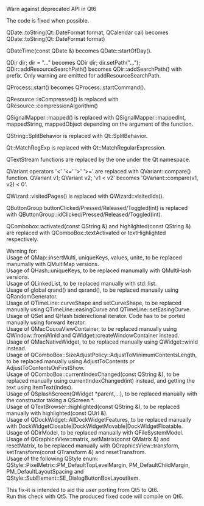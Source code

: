 Warn against deprecated API in Qt6

The code is fixed when possible.

QDate::toString(Qt::DateFormat format, QCalendar cal) becomes  QDate::toString(Qt::DateFormat format)

QDateTime(const QDate &) becomes QDate::startOfDay().

QDir dir; dir = "..." becomes	QDir dir; dir.setPath("...");
QDir::addResourceSearchPath() becomes QDir::addSearchPath() with prefix.
Only warning are emitted for addResourceSearchPath.

QProcess::start() becomes QProcess::startCommand().

QResource::isCompressed() is replaced with QResource::compressionAlgorithm()

QSignalMapper::mapped() is replaced with QSignalMapper::mappedInt, mappedString, mappedObject depending on the argument of the function.

QString::SplitBehavior is replaced with Qt::SplitBehavior.

Qt::MatchRegExp is replaced with Qt::MatchRegularExpression.

QTextStream functions are replaced by the one under the Qt namespace.

QVariant operators '<' '<=' '>' '>=' are replaced with QVariant::compare() function.
QVariant v1; QVariant v2; 'v1 < v2' becomes 'QVariant::compare(v1, v2) < 0'.

QWizard::visitedPages() is replaced with QWizard::visitedIds().

QButtonGroup buttonClicked/Pressed/Released/Toggled(int) is replaced with QButtonGroup::idClicked/Pressed/Released/Toggled(int).

QCombobox::activated(const QString &) and highlighted(const QString &) are replaced with QComboBox::textActivated or textHighlighted respectively.

Warning for:  
Usage of QMap::insertMulti, uniqueKeys, values, unite, to be replaced manumally with QMultiMap versions.  
Usage of QHash::uniqueKeys, to be replaced manumally with QMultiHash versions.  
Usage of QLinkedList, to be replaced manually with std::list.  
Usage of global qrand() and qsrand(), to be replaced manually using QRandomGenerator.  
Usage of QTimeLine::curveShape and setCurveShape, to be replaced manually using QTimeLine::easingCurve and QTimeLine::setEasingCurve.  
Usage of QSet and QHash biderectional iterator. Code has to be ported manually using forward iterator.  
Usage of QMacCocoaViewContainer, to be replaced manually using QWindow::fromWinId and QWidget::createWindowContainer instead.  
Usage of QMacNativeWidget, to be replaced manually using QWidget::winId instead.  
Usage of QComboBox::SizeAdjustPolicy::AdjustToMinimumContentsLength, to be replaced manually using AdjustToContents or AdjustToContentsOnFirstShow.  
Usage of QComboBox::currentIndexChanged(const QString &), to be replaced manually using currentIndexChanged(int) instead, and getting the text using itemText(index).  
Usage of QSplashScreen(QWidget *parent,...), to be replaced manually with the constructor taking a QScreen *.  
Usage of QTextBrowser::highlighted(const QString &), to be replaced manually with highlighted(const QUrl &).  
Usage of QDockWidget::AllDockWidgetFeatures, to  be replaced manually with  DockWidgetClosable|DockWidgetMovable|DockWidgetFloatable.  
Usage of QDirModel, to be replaced manually with QFileSystemModel.  
Usage of QGraphicsView::matrix, setMatrix(const QMatrix &) and resetMatrix, to be replaced manually with QGraphicsView::transform, setTransform(const QTransform &) and resetTransfrom.  
Usage of the following QStyle enum: QStyle::PixelMetrix::PM_DefaultTopLevelMargin, PM_DefaultChildMargin, PM_DefaultLayoutSpacing and QStyle::SubElement::SE_DialogButtonBoxLayoutItem.  

This fix-it is intended to aid the user porting from Qt5 to Qt6.  
Run this check with Qt5. The produced fixed code will compile on Qt6.
